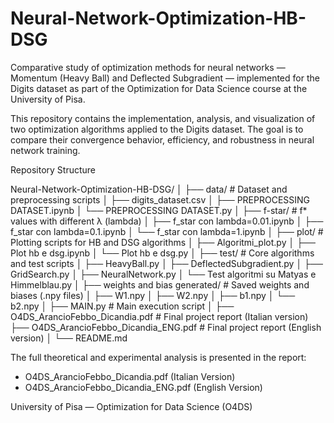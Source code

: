 # Neural-Network-Optimization-HB-DSG
Comparative study of optimization methods for neural networks — Momentum (Heavy Ball) and Deflected Subgradient — implemented for the Digits dataset as part of the Optimization for Data Science course at the University of Pisa.

This repository contains the implementation, analysis, and visualization of two optimization algorithms applied to the Digits dataset. 
The goal is to compare their convergence behavior, efficiency, and robustness in neural network training.

Repository Structure

Neural-Network-Optimization-HB-DSG/
│
├── data/                          # Dataset and preprocessing scripts
│   ├── digits_dataset.csv
│   ├── PREPROCESSING DATASET.ipynb
│   └── PREPROCESSING DATASET.py
│
├── f-star/                        # f* values with different λ (lambda)
│   ├── f_star con lambda=0.01.ipynb
│   ├── f_star con lambda=0.1.ipynb
│   └── f_star con lambda=1.ipynb
│
├── plot/                          # Plotting scripts for HB and DSG algorithms
│   ├── Algoritmi_plot.py
│   ├── Plot hb e dsg.ipynb
│   └── Plot hb e dsg.py
│
├── test/                          # Core algorithms and test scripts
│   ├── HeavyBall.py
│   ├── DeflectedSubgradient.py
│   ├── GridSearch.py
│   ├── NeuralNetwork.py
│   └── Test algoritmi su Matyas e Himmelblau.py
│
├── weights and bias generated/    # Saved weights and biases (.npy files)
│   ├── W1.npy
│   ├── W2.npy
│   ├── b1.npy
│   └── b2.npy
│
├── MAIN.py                        # Main execution script
│
├── O4DS_ArancioFebbo_Dicandia.pdf       # Final project report (Italian version)
├── O4DS_ArancioFebbo_Dicandia_ENG.pdf   # Final project report (English version)
│
└── README.md





The full theoretical and experimental analysis is presented in the report:
- O4DS_ArancioFebbo_Dicandia.pdf (Italian Version)
- O4DS_ArancioFebbo_Dicandia_ENG.pdf (English Version)




University of Pisa — Optimization for Data Science (O4DS)

